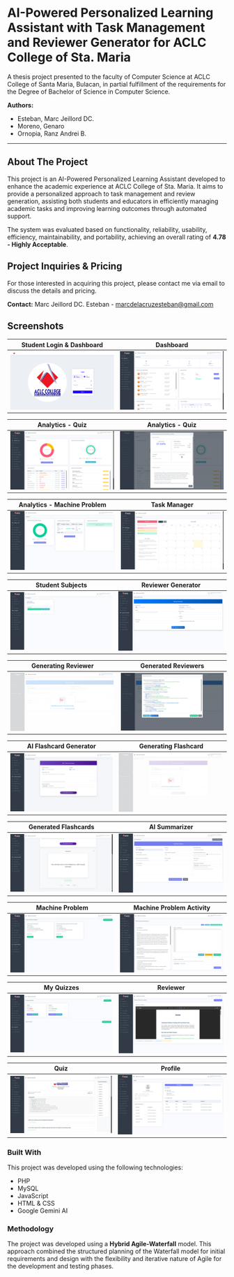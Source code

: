 # AI-Powered Personalized Learning Assistant with Task Management and Reviewer Generator for ACLC College of Sta. Maria

A thesis project presented to the faculty of Computer Science at ACLC College of Santa Maria, Bulacan, in partial fulfillment of the requirements for the Degree of Bachelor of Science in Computer Science.

**Authors:**
* Esteban, Marc Jeillord DC.
* Moreno, Genaro
* Ornopia, Ranz Andrei B.

---

## About The Project

This project is an AI-Powered Personalized Learning Assistant developed to enhance the academic experience at ACLC College of Sta. Maria. It aims to provide a personalized approach to task management and review generation, assisting both students and educators in efficiently managing academic tasks and improving learning outcomes through automated support.

The system was evaluated based on functionality, reliability, usability, efficiency, maintainability, and portability, achieving an overall rating of **4.78 - Highly Acceptable**.

## Project Inquiries & Pricing
For those interested in acquiring this project, please contact me via email to discuss the details and pricing.

**Contact:** Marc Jeillord DC. Esteban - marcdelacruzesteban@gmail.com

## Screenshots

| Student Login & Dashboard | Dashboard |
| :---: | :---: |
| ![Screenshot1](screenshot1.png) | ![Screenshot2](screenshot2.png) |

| Analytics - Quiz | Analytics - Quiz |
| :---: | :---: |
| ![Screenshot3](screenshot3.png) | ![Screenshot4](screenshot4.png) |

| Analytics - Machine Problem | Task Manager |
| :---: | :---: |
| ![Screenshot5](Screenshot5.png) | ![Screenshot6](Screenshot6.png) |

| Student Subjects | Reviewer Generator |
| :---: | :---: |
| ![Screenshot7](Screenshot7.png) | ![Screenshot8](Screenshot8.png) |

| Generating Reviewer | Generated Reviewers |
| :---: | :---: |
| ![Screenshot9](Screenshot9.png) | ![Screenshot10](Screenshot10.png) |

| AI Flashcard Generator | Generating Flashcard |
| :---: | :---: |
| ![Screenshot11](Screenshot11.png) | ![Screenshot12](Screenshot12.png) |

| Generated Flashcards | AI Summarizer |
| :---: | :---: |
| ![Screenshot13](Screenshot13.png) | ![Screenshot14](Screenshot14.png) |

| Machine Problem | Machine Problem Activity |
| :---: | :---: |
| ![Screenshot15](Screenshot15.png) | ![Screenshot16](Screenshot16.png) |

| My Quizzes | Reviewer |
| :---: | :---: |
| ![Screenshot17](Screenshot17.png) | ![Screenshot18](Screenshot18.png) |

| Quiz | Profile |
| :---: | :---: |
| ![Screenshot19](Screenshot19.png) | ![Screenshot20](Screenshot20.png) |

### Built With

This project was developed using the following technologies:

* PHP
* MySQL
* JavaScript
* HTML & CSS
* Google Gemini AI

### Methodology

The project was developed using a **Hybrid Agile-Waterfall** model. This approach combined the structured planning of the Waterfall model for initial requirements and design with the flexibility and iterative nature of Agile for the development and testing phases.
